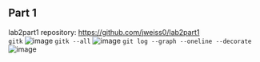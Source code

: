 ## Part 1
lab2part1 repository: https://github.com/jweiss0/lab2part1 \
`gitk`
![image](https://user-images.githubusercontent.com/18493608/150658006-61065d61-086d-4d58-af88-b859f378f933.png)
`gitk --all`
![image](https://user-images.githubusercontent.com/18493608/150658009-76f1eaf3-7c19-4601-8494-24954c8a7098.png)
`git log --graph --oneline --decorate`\
![image](https://user-images.githubusercontent.com/18493608/150658011-c5e23835-ad20-48ae-acaa-49bafbee524b.png)


